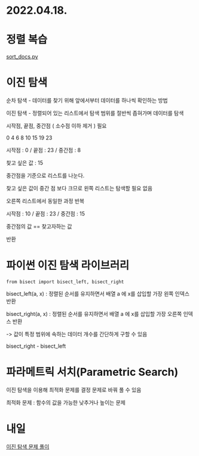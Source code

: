 # 2022.04.18.

# 정렬 복습

[sort_docs.py](sort_docs.py)

# 이진 탐색

순차 탐색 - 데이터를 찾기 위해 앞에서부터 데이터를 하나씩 확인하는 방법

이진 탐색 - 정렬되어 있는 리스트에서 탐색 범위를 절반씩 좁혀가며 데이터를 탐색


시작점, 끝점, 중간점 ( 소수점 이하 제거 ) 필요

0 4 6 8 10 15 19 23 

시작점 : 0 / 끝점 : 23 / 중간점 : 8

찾고 싶은 값 : 15

중간점을 기준으로 리스트를 나눈다.

찾고 싶은 값이 중간 점 보다 크므로 왼쪽 리스트는 탐색할 필요 없음

오른쪽 리스트에서 동일한 과정 반복

시작점 : 10 / 끝점 : 23 / 중간점 : 15

중간점의 값 == 찾고자하는 값 

반환

# 파이썬 이진 탐색 라이브러리

    from bisect import bisect_left, bisect_right

bisect_left(a, x) : 정렬된 순서를 유지하면서 배열 a 에 x를 삽입할 가장 왼쪽 인덱스 반환

bisect_right(a, x) : 정렬된 순서를 유지하면서 배열 a 에 x를 삽입할 가장 오른쪽 인덱스 반환 

-> 값이 특정 범위에 속하는 데이터 개수를 간단하게 구할 수 있음

bisect_right - bisect_left

# 파라메트릭 서치(Parametric Search)

이진 탐색을 이용해 최적화 문제를 결정 문제로 바꿔 풀 수 있음

최적화 문제 : 함수의 값을 가능한 낮추거나 높이는 문제


# 내일
[이진 탐색 문제 풀이](https://youtu.be/94RC-DsGMLo?list=PLRx0vPvlEmdAghTr5mXQxGpHjWqSz0dgC&t=751)